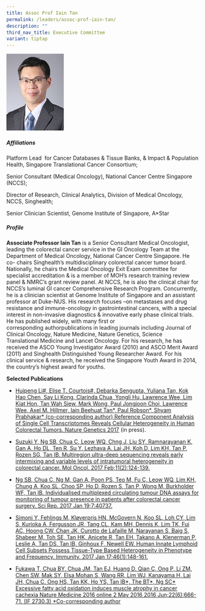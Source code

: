 ```yaml
---
title: Assoc Prof Iain Tan
permalink: /leaders/assoc-prof-iain-tan/
description: ""
third_nav_title: Executive Committee
variant: tiptap
---
```

<div class="isomer-image-wrapper">
<img style="width:150px" height="auto" width="100%" src="/images/Leaders/assoc-prof-tan-bee-huat.png">
</div>
<h5>Affiliations</h5>
<p>Platform Lead&nbsp; for&nbsp;Cancer Databases &amp; Tissue Banks, &amp;&nbsp;Impact
&amp; Population Health,&nbsp;Singapore Translational Cancer Consortium;&nbsp;</p>
<p>Senior Consultant (Medical Oncology), National Cancer Centre Singapore
(NCCS);&nbsp;</p>
<p>Director of Research, Clinical Analytics, Division of Medical Oncology,
NCCS,&nbsp;Singhealth;&nbsp;</p>
<p>Senior Clinician Scientist, Genome Institute of Singapore, A*Star&nbsp;</p>
<h5>Profile</h5>
<p><strong>Associate Professor Iain Tan</strong> is a Senior Consultant Medical
Oncologist, leading the colorectal cancer service in the GI Oncology Team
at the Department of Medical Oncology, National Cancer Centre Singapore.
He co- chairs&nbsp;Singhealth’s&nbsp;multidisciplinary colorectal cancer&nbsp;tumor&nbsp;board.
Nationally, he chairs the Medical Oncology Exit Exam committee for specialist
accreditation &amp; is a member of MOH’s research training review panel
&amp; NMRC’s grant review panel. At NCCS, he is also the clinical chair
for NCCS’s luminal GI cancer Comprehensive Research Program. Concurrently,
he is a clinician scientist at Genome Institute of Singapore and an assistant
professor at Duke-NUS. His research focuses –on metastases and drug resistance
and immune-oncology in gastrointestinal cancers, with a special interest
in non-invasive diagnostics &amp; innovative early phase clinical trials.
He has published widely, with many first or corresponding&nbsp;authorpublications&nbsp;in
leading journals including Journal of Clinical Oncology, Nature Medicine,
Nature Genetics, Science Translational&nbsp;Medicine&nbsp;and Lancet Oncology.
For his research, he has received the ASCO Young Investigator Award (2010)
and ASCO Merit Award (2011) and&nbsp;Singhealth&nbsp;Distinguished Young
Researcher Award. For his clinical service &amp; research, he received
the Singapore Youth Award in 2014, the country’s highest award for youths.&nbsp;</p>
<p><strong>Selected Publications</strong>&nbsp;</p>
<ul data-tight="true" class="tight">
<li>
<p><a href="https://www.nature.com/articles/ng.3818" rel="noopener noreferrer nofollow" target="_blank"><u>Huipeng Li#, Elise T. Courtois#, Debarka Sengupta, Yuliana Tan, Kok Hao Chen, Say Li Kong, Clarinda Chua, Yongli Hu, Lawrence Wee, Lim Kiat Hon, Tan Wah Siew, Mark Wong, Paul Jongjoon Choi, Lawrence Wee, Axel M. Hillmer, Iain Beehuat Tan*, Paul Robson*, Shyam Prabhakar* (co-corresponding author) Reference Component Analysis of Single Cell Transcriptomes Reveals Cellular Heterogeneity in Human Colorectal Tumors. Nature Genetics 2017</u></a>&nbsp;(in&nbsp;press).&nbsp;</p>
</li>
<li>
<p><a href="https://pubmed.ncbi.nlm.nih.gov/28145097/" rel="noopener noreferrer nofollow" target="_blank">Suzuki Y, Ng SB, Chua C, Leow WQ, Chng J, Liu SY, Ramnarayanan K, Gan A, Ho DL, Ten R, Su Y, Lezhava A, Lai JH, Koh D, Lim KH, Tan P, Rozen SG, Tan IB. Multiregion ultra-deep sequencing reveals early intermixing and variable levels of intratumoral heterogeneity in colorectal cancer. Mol Oncol. 2017 Feb;11(2):124-139.</a>&nbsp;</p>
</li>
<li>
<p><a href="https://www.ncbi.nlm.nih.gov/pmc/articles/PMC5244357/" rel="noopener noreferrer nofollow" target="_blank">Ng SB, Chua C, Ng M, Gan A, Poon PS, Teo M, Fu C, Leow WQ, Lim KH, Chung A, Koo SL, Choo SP, Ho D, Rozen S, Tan P, Wong M, Burkholder WF, Tan IB. Individualised multiplexed circulating tumour DNA assays for monitoring of tumour presence in patients after colorectal cancer surgery. Sci Rep. 2017 Jan 19;7:40737.</a>&nbsp;</p>
</li>
<li>
<p><a href="https://pubmed.ncbi.nlm.nih.gov/27986455/" rel="noopener noreferrer nofollow" target="_blank">Simoni Y, Fehlings M, Kløverpris HN, McGovern N, Koo SL, Loh CY, Lim S, Kurioka A, Fergusson JR, Tang CL, Kam MH, Dennis K, Lim TK, Fui AC, Hoong CW, Chan JK, Curotto de Lafaille M, Narayanan S, Baig S, Shabeer M, Toh SE, Tan HK, Anicete R, Tan EH, Takano A, Klenerman P, Leslie A, Tan DS, Tan IB, Ginhoux F, Newell EW. Human Innate Lymphoid Cell Subsets Possess Tissue-Type Based Heterogeneity in Phenotype and Frequency. Immunity. 2017 Jan 17;46(1):148-161.</a>&nbsp;</p>
</li>
<li>
<p><a href="https://pubmed.ncbi.nlm.nih.gov/27135739/" rel="noopener noreferrer nofollow" target="_blank">Fukawa T, Chua BY, Chua JM, Tan EJ, Huang D, Qian C, Ong P, Li ZM, Chen SW, Mak SY, Elsa Mohan S, Wang RR, Lim WJ, Kanayama H, Lai JH, Chua C, Ong HS, Tan KK, Ho YS, Tan IB*, The BT*, Ng SC* Excessive fatty acid oxidation induces muscle atrophy in cancer cachexia Nature Medicine 2016 online 2 May 2016 2016 Jun;22(6):666-71. (IF 2730.3) *Co-corresponding author</a>
</p>
</li>
</ul>
<p></p>